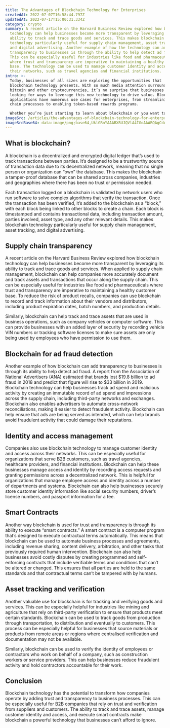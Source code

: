 ```yaml
---
title: The Advantages of Blockchain Technology for Enterprises
createdAt: 2022-07-07T16:58:44.797Z
updatedAt: 2022-07-17T15:00:31.334Z
category: crypto
summary: A recent article on the Harvard Business Review explored how blockchain
  technology can help businesses become more transparent by leveraging its
  ability to track and trace goods and services. This makes blockchain
  technology particularly useful for supply chain management, asset tracking,
  and digital advertising. Another example of how the technology can add
  transparency to businesses is through the ability to help detect ad fraud.
  This can be especially useful for industries like food and pharmaceuticals
  where trust and transparency are imperative to maintaining a healthy customer
  base. The technology can be used to manage customer identity and access across
  their networks, such as travel agencies and financial institutions.
intro: >-
  Today, businesses of all sizes are exploring the opportunities that
  blockchain technology presents. With so much media attention surrounding
  bitcoin and other cryptocurrencies, it’s no surprise that businesses are
  looking for ways to leverage this new technology to drive value. Blockchain
  applications have numerous use cases for enterprises, from streamlining supply
  chain processes to enabling token-based rewards programs. 

  Whether you’re just starting to learn about blockchain or you want to dive deeper into its potential applications, this blog post will help you understand why so many companies view blockchain as a game-changing innovation. It also explains how blockchain can be used to add trust and transparency to everything from supply chains to digital advertising and much more...
imageSrc: /articles/the-advantages-of-blockchain-technology-for-enterprises.png
imageSrcBase64: data:image/png;base64,UklGRnYAAABXRUJQVlA4IGoAAABQAgCdASoKAAoAAUAmJZQCdAYq/n1D21MtmAAA/vxCb9s4VfE+PPXoH0BDgepUhR5l2ukYsbGnjN+G1TC5XX8sQnXfmfunfdy6R/nYw466dO4IjScQPZeAnlNC3jVrP5xMpbWytlgiSAAA
---
```


## What is blockchain?

A blockchain is a decentralized and encrypted digital ledger that’s used to track transactions between parties. It’s designed to be a trustworthy source of transaction data due to its decentralized network, meaning that no single person or organization can “own” the database. This makes the blockchain a tamper-proof database that can be shared across companies, industries and geographies where there has been no trust or permission needed.

Each transaction logged on a blockchain is validated by network users who run software to solve complex algorithms that verify the transaction. Once the transaction has been verified, it’s added to the blockchain as a “block,” with each block being linked to other blocks to create a chain. Each block is timestamped and contains transactional data, including transaction amount, parties involved, asset type, and any other relevant details. This makes blockchain technology particularly useful for supply chain management, asset tracking, and digital advertising.

## Supply chain transparency

A recent article on the Harvard Business Review explored how blockchain technology can help businesses become more transparent by leveraging its ability to track and trace goods and services. When applied to supply chain management, blockchain can help companies more accurately document and track assets and transactions that occur along the supply chain. This can be especially useful for industries like food and pharmaceuticals where trust and transparency are imperative to maintaining a healthy customer base. To reduce the risk of product recalls, companies can use blockchain to record and track information about their vendors and distributors, including product expiration dates, batch numbers, and production details. 

Similarly, blockchain can help track and trace assets that are used in business operations, such as company vehicles or computer software. This can provide businesses with an added layer of security by recording vehicle VIN numbers or tracking software licenses to make sure assets are only being used by employees who have permission to use them.

## Blockchain for ad fraud detection

Another example of how blockchain can add transparency to businesses is through its ability to help detect ad fraud. A report from the Association of National Advertisers (ANA) estimated that brands lost $19.8 billion to ad fraud in 2018 and predict that figure will rise to $33 billion in 2019. Blockchain technology can help businesses track ad spend and malicious activity by creating an immutable record of ad spend and impressions across the supply chain, including third-party networks and exchanges. Blockchain also enables advertisers to automate cross-network reconciliations, making it easier to detect fraudulent activity. Blockchain can help ensure that ads are being served as intended, which can help brands avoid fraudulent activity that could damage their reputations.

## Identity and access management

Companies also use blockchain technology to manage customer identity and access across their networks. This can be especially useful for organizations that serve B2B customers, such as travel agencies, healthcare providers, and financial institutions. Blockchain can help these businesses manage access and identity by recording access requests and granting permissions across a decentralized network. This is helpful for organizations that manage employee access and identity across a number of departments and systems. Blockchain can also help businesses securely store customer identity information like social security numbers, driver’s license numbers, and passport information for a fee.

## Smart Contracts

Another way blockchain is used for trust and transparency is through its ability to execute “smart contracts.” A smart contract is a computer program that’s designed to execute contractual terms automatically. This means that blockchain can be used to automate business processes and agreements, including revenue sharing, content delivery, arbitration, and other tasks that previously required human intervention. Blockchain can also help businesses avoid costly disputes by creating programmed and self-enforcing contracts that include verifiable terms and conditions that can’t be altered or changed. This ensures that all parties are held to the same standards and that contractual terms can’t be tampered with by humans.

## Asset tracking and verification

Another valuable use for blockchain is for tracking and verifying goods and services. This can be especially helpful for industries like mining and agriculture that rely on third-party verification to ensure that products meet certain standards. Blockchain can be used to track goods from production through transportation, to distribution and eventually to customers. This process can be especially helpful for businesses that source materials or products from remote areas or regions where centralised verification and documentation may not be available.

Similarly, blockchain can be used to verify the identity of employees or contractors who work on behalf of a company, such as construction workers or service providers. This can help businesses reduce fraudulent activity and hold contractors accountable for their work.

## Conclusion

Blockchain technology has the potential to transform how companies operate by adding trust and transparency to business processes. This can be especially useful for B2B companies that rely on trust and verification from suppliers and customers. The ability to track and trace assets, manage customer identity and access, and execute smart contracts make blockchain a powerful technology that businesses can’t afford to ignore.
